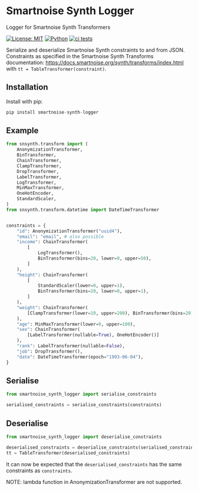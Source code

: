 # Smartnoise Synth Logger
Logger for Smartnoise Synth Transformers


[![License: MIT](https://img.shields.io/badge/License-MIT-yellow.svg)](https://opensource.org/licenses/MIT)
[![Python](https://img.shields.io/badge/python-3.11-blue)](https://www.python.org/)
[![ci tests](https://github.com/dscc-admin-ch/smartnoise-synth-logger/actions/workflows/tests.yml/badge.svg)](https://github.com/dscc-admin-ch/smartnoise-synth-logger/actions/workflows/tests.yml?query=branch%3Amain)

Serialize and deserialize Smartnoise Synth constraints to and from JSON.
Constraints as specified in the Smartnoise Synth Transforms documentation: https://docs.smartnoise.org/synth/transforms/index.html with `tt = TableTransformer(constraint)`.

## Installation
Install with pip:
```python
pip install smartnoise-synth-logger
```

## Example

```python
from snsynth.transform import (
    AnonymizationTransformer,
    BinTransformer,
    ChainTransformer,
    ClampTransformer,
    DropTransformer,
    LabelTransformer,
    LogTransformer,
    MinMaxTransformer,
    OneHotEncoder,
    StandardScaler,
)
from snsynth.transform.datetime import DateTimeTransformer


constraints = {
    "id": AnonymizationTransformer("uuid4"),
    "email": "email", # also possible
    "income": ChainTransformer(
        [
            LogTransformer(),
            BinTransformer(bins=20, lower=0, upper=50),
        ]
    ),
    "height": ChainTransformer(
        [
            StandardScaler(lower=0, upper=1),
            BinTransformer(bins=20, lower=0, upper=1),
        ]
    ),
    "weight": ChainTransformer(
        [ClampTransformer(lower=10, upper=200), BinTransformer(bins=20)]
    ),
    "age": MinMaxTransformer(lower=0, upper=100),
    "sex": ChainTransformer(
        [LabelTransformer(nullable=True), OneHotEncoder()]
    ),
    "rank": LabelTransformer(nullable=False),
    "job": DropTransformer(),
    "date": DateTimeTransformer(epoch="1993-06-04"),
}
```

## Serialise
```python
from smartnoise_synth_logger import serialise_constraints

serialised_constraints = serialise_constraints(constraints)
```

## Deserialise
```python
from smartnoise_synth_logger import deserialise_constraints

deserialised_constraints = deserialise_constraints(serialised_constraints)
tt = TableTransformer(deserialised_constraints)
```

It can now be expected that the `deserialised_constraints` has the same constraints as `constraints`.

NOTE: lambda function in AnonymizationTransformer are not supported.